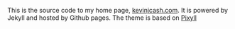 This is the source code to my home page, [kevinjcash.com](http://kevinjcash.com).
It is powered by Jekyll and hosted by Github pages. The theme is based on [Pixyll](https://github.com/johnotander/pixyll)
